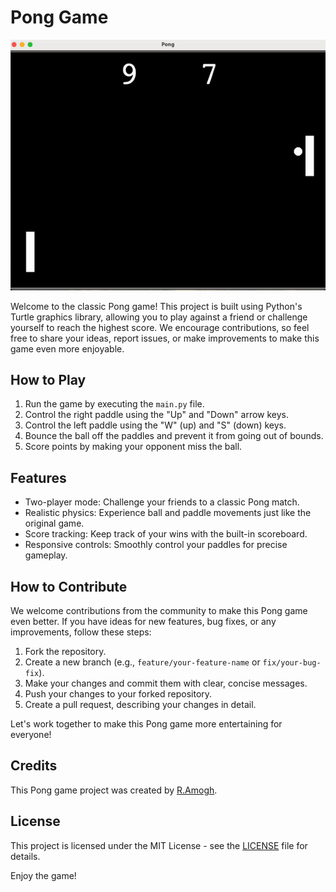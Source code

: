 # Pong Game

![Pong Game](https://github.com/Amogh-2404/Pong_game/blob/c7879b46ceb20abcbea9a87935285ac9834f7201/pong.gif)

Welcome to the classic Pong game! This project is built using Python's Turtle graphics library, allowing you to play against a friend or challenge yourself to reach the highest score. We encourage contributions, so feel free to share your ideas, report issues, or make improvements to make this game even more enjoyable.

## How to Play

1. Run the game by executing the `main.py` file.
2. Control the right paddle using the "Up" and "Down" arrow keys.
3. Control the left paddle using the "W" (up) and "S" (down) keys.
4. Bounce the ball off the paddles and prevent it from going out of bounds.
5. Score points by making your opponent miss the ball.

## Features

- Two-player mode: Challenge your friends to a classic Pong match.
- Realistic physics: Experience ball and paddle movements just like the original game.
- Score tracking: Keep track of your wins with the built-in scoreboard.
- Responsive controls: Smoothly control your paddles for precise gameplay.

## How to Contribute

We welcome contributions from the community to make this Pong game even better. If you have ideas for new features, bug fixes, or any improvements, follow these steps:

1. Fork the repository.
2. Create a new branch (e.g., `feature/your-feature-name` or `fix/your-bug-fix`).
3. Make your changes and commit them with clear, concise messages.
4. Push your changes to your forked repository.
5. Create a pull request, describing your changes in detail.

Let's work together to make this Pong game more entertaining for everyone!

## Credits

This Pong game project was created by [R.Amogh](www.linkedin.com/in/amogh-ramesh-90319024a).

## License

This project is licensed under the MIT License - see the [LICENSE](https://github.com/Amogh-2404/Pong_game/blob/c7879b46ceb20abcbea9a87935285ac9834f7201/LICENSE) file for details.

Enjoy the game!
